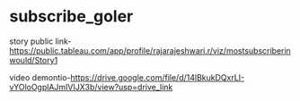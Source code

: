 # subscribe_goler


story public link-https://public.tableau.com/app/profile/rajarajeshwari.r/viz/mostsubscriberinwould/Story1


video demontio-https://drive.google.com/file/d/14lBkukDQxrLI-vYOloOgplAJmIVIJX3b/view?usp=drive_link
